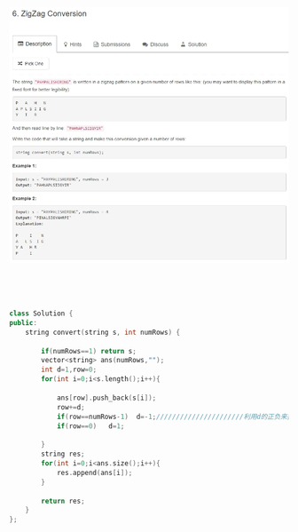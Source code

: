 ![image](https://github.com/lxx1884896/LeetCode/blob/master/images/6.jpg)

<br><br><br>

```c++
class Solution {
public:
    string convert(string s, int numRows) {
        
        if(numRows==1) return s;
        vector<string> ans(numRows,"");
        int d=1,row=0;
        for(int i=0;i<s.length();i++){
            
            ans[row].push_back(s[i]);
            row+=d;
            if(row==numRows-1)  d=-1;//////////////////////利用d的正负来控制数据走向，向上或向下
            if(row==0)   d=1;
            
        }
        string res;
        for(int i=0;i<ans.size();i++){
            res.append(ans[i]);
        }
        
        return res;
    }
};
```

